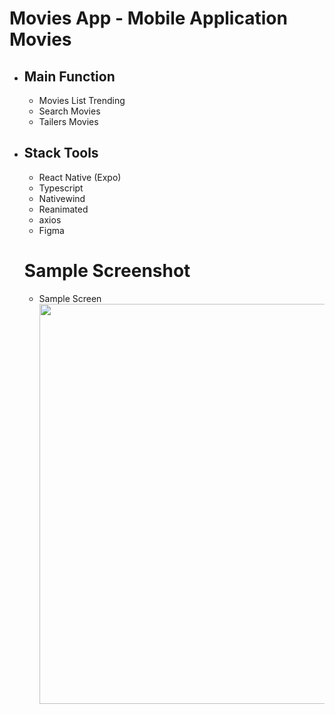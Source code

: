 # Movies App - Mobile Application Movies

- ## Main Function
   - Movies List Trending
   - Search Movies 
   - Tailers Movies

- ## Stack Tools
   - React Native (Expo)
   - Typescript
   - Nativewind 
   - Reanimated
   - axios
   - Figma

  # Sample Screenshot
  - Sample Screen
      <div>
        <img src="https://res.cloudinary.com/dhmfewrsr/image/upload/v1751730516/mockup-movies-app_dybkta.jpg" width="640"/>
      </div>
      
